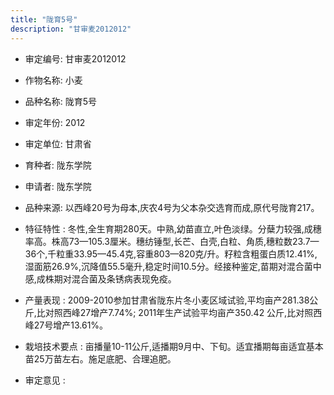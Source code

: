 ```yaml
---
title: "陇育5号"
description: "甘审麦2012012"
---
```

* 审定编号:  甘审麦2012012

*  作物名称:  小麦

*  品种名称:  陇育5号

*  审定年份:  2012

*  审定单位:  甘肃省

* 育种者:  陇东学院

*  申请者:  陇东学院

*  品种来源:  以西峰20号为母本,庆农4号为父本杂交选育而成,原代号陇育217。

*  特征特性 : 
冬性,全生育期280天。中熟,幼苗直立,叶色淡绿。分蘖力较强,成穗率高。株高73—105.3厘米。穗纺锤型,长芒、白壳,白粒、角质,穗粒数23.7—36个,千粒重33.95—45.4克,容重803—820克/升。籽粒含粗蛋白质12.41%,湿面筋26.9%,沉降值55.5毫升,稳定时间10.5分。经接种鉴定,苗期对混合菌中感,成株期对混合菌及条锈病表现免疫。
 
*  产量表现 : 
2009-2010参加甘肃省陇东片冬小麦区域试验,平均亩产281.38公斤,比对照西峰27增产7.74%; 2011年生产试验平均亩产350.42 公斤,比对照西峰27号增产13.61%。 

*  栽培技术要点 : 
亩播量10-11公斤,适播期9月中、下旬。适宜播期每亩适宜基本苗25万苗左右。施足底肥、合理追肥。

*  审定意见 : 

